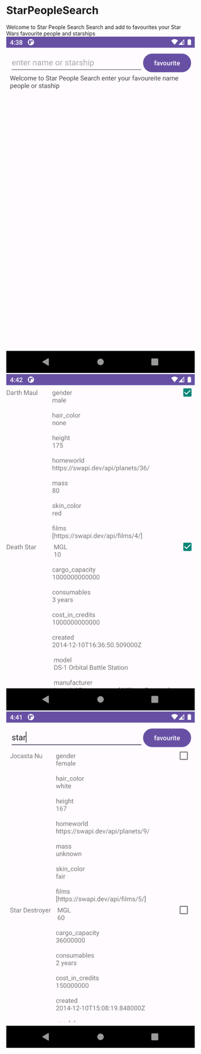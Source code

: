 # StarPeopleSearch
Welcome to Star People Search
Search and add to favourites your Star Wars favourite people and starships
![plot](./screenshots/Screenshot.png)
![plot](./screenshots/Favourite%20people%20and%20starship.png)
![plot](./screenshots/Star%20people%20Seacrch.png)
